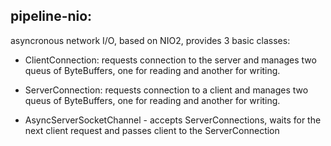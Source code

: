 pipeline-nio: 
--------------
asyncronous network I/O, based on NIO2, provides 3 basic classes:

- ClientConnection: requests connection to the server and manages two queus of ByteBuffers, 
one for reading and another for writing. 

- ServerConnection: requests connection to a client and manages two queus of ByteBuffers, 
one for reading and another for writing. 

- AsyncServerSocketChannel - accepts ServerConnections, waits for the next client request
 and passes client to the ServerConnection